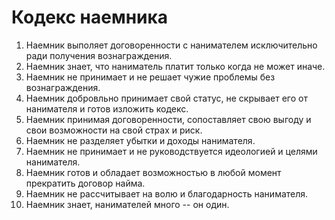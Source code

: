 # Кодекс наемника

1. Наемник выполяет договоренности с нанимателем исключительно ради получения вознаграждения.
0. Наемник знает, что наниматель платит только когда не может иначе.
0. Наемник не принимает и не решает чужие проблемы без вознаграждения.
0. Наемник добровльно принимает свой статус, не скрывает его от нанимателя и готов изложить кодекс.
0. Наемник принимая договоренности, сопоставляет свою выгоду и свои возможности на свой страх и риск.
0. Наемник не разделяет убытки и доходы нанимателя.
0. Наемник не принимает и не руководствуется идеологией и целями нанимателя.
0. Наемник готов и обладает возможностью в любой момент прекратить договор найма.
0. Наемник не рассчитывает на волю и благодарность нанимателя.
0. Наемник знает, нанимателей много -- он один.
